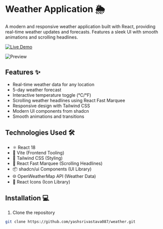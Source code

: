 # Weather Application 🌦️

A modern and responsive weather application built with React, providing real-time weather updates and forecasts. Features a sleek UI with smooth animations and scrolling headlines.

[![Live Demo](https://img.shields.io/badge/Live%20Demo-Vercel-%23000000?style=for-the-badge&logo=vercel)](https://weather-app-yashsrivastava087.vercel.app/)

![Preview](https://via.placeholder.com/800x500.png?text=Weather+App+Preview) <!-- Replace with actual screenshot -->

## Features ✨
- Real-time weather data for any location
- 5-day weather forecast
- Interactive temperature toggle (°C/°F)
- Scrolling weather headlines using React Fast Marquee
- Responsive design with Tailwind CSS
- Modern UI components from shadcn
- Smooth animations and transitions

## Technologies Used 🛠️
- ⚛️ React 18
- 🚀 Vite (Frontend Tooling)
- 💨 Tailwind CSS (Styling)
- 🔄 React Fast Marquee (Scrolling Headlines)
- 📦 shadcn/ui Components (UI Library)
- 🌐 OpenWeatherMap API (Weather Data)
- 📍 React Icons (Icon Library)

## Installation 💻
1. Clone the repository
```bash
git clone https://github.com/yashsrivastava087/weather.git
